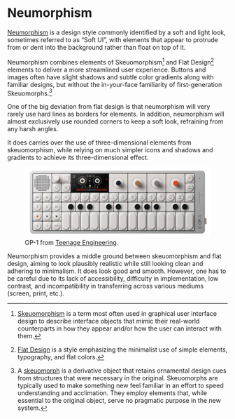 # Neumorphism

[Neumorphism](https://en.wikipedia.org/wiki/Neumorphism) is a design style commonly identified by a soft and light look, sometimes referred to as “Soft UI”, with elements that appear to protrude from or dent into the background rather than float on top of it.

Neumorphism combines elements of Skeuomorphism[^Skeuomorphism] and Flat Design[^Flat-Design] elements to deliver a more streamlined user experience. Buttons and images often have slight shadows and subtle color gradients along with familiar designs, but without the in-your-face familiarity of first-generation Skeuomorphs.[^Skeuomorph]

One of the big deviation from flat design is that neumorphism will very rarely use hard lines as borders for elements. In addition, neumorphism will almost exclusively use rounded corners to keep a soft look, refraining from any harsh angles.

It does carries over the use of three-dimensional elements from skeuomorphism, while relying on much simpler icons and shadows and gradients to achieve its three-dimensional effect.

<figure class="large">
	<img src="/static/2024/teenage-engineering-OP-1.webp" alt="OP-1 from Teenage Engineering" loading="lazy">
	<figcaption>
		OP-1 from <a href="https://teenage.engineering/products/op-1">Teenage Engineering</a>.
	</figcaption>
</figure>

Neumorphism provides a middle ground between skeuomorphism and flat design, aiming to look plausibly realistic while still looking clean and adhering to minimalism. It does look good and smooth. However, one has to be careful due to its lack of accessibility, difficulty in implementation, low contrast, and incompatibility in transferring across various mediums (screen, print, etc.).

[^Skeuomorphism]: [Skeuomorphism](https://en.wikipedia.org/wiki/Skeuomorph) is a term most often used in graphical user interface design to describe interface objects that mimic their real-world counterparts in how they appear and/or how the user can interact with them.

[^Flat-Design]: [Flat Design](https://en.wikipedia.org/wiki/Flat_design) is a style emphasizing the minimalist use of simple elements, typography, and flat colors.

[^Skeuomorph]: A [skeuomorph](https://en.wikipedia.org/wiki/Skeuomorph) is a derivative object that retains ornamental design cues from structures that were necessary in the original. Skeuomorphs are typically used to make something new feel familiar in an effort to speed understanding and acclimation. They employ elements that, while essential to the original object, serve no pragmatic purpose in the new system.